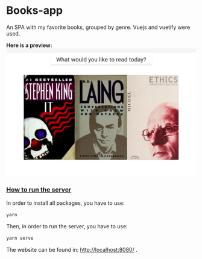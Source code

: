 # Books-app
An SPA with my favorite books, grouped by genre.
Vuejs and vuetify were used.

**Here is a preview:**
![Preview](./public/Screenshot.png)

### <u>How to run the server</u>
In order to install all packages, you have to use:
```sh
yarn
```
Then, in order to run the server, you have to use:
```sh
yarn serve
```

The website can be found in: [http://localhost:8080/](http://localhost:8080/) .

